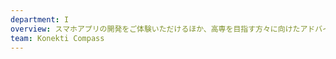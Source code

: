 ```yaml
---
department: I
overview: スマホアプリの開発をご体験いただけるほか、高専を目指す方々に向けたアドバイスをご提供いたします。
team: Konekti Compass
---
```

